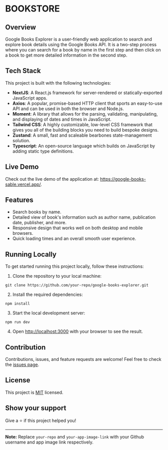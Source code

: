 # BOOKSTORE

## Overview

Google Books Explorer is a user-friendly web application to search and explore book details using the Google Books API. It is a two-step process where you can search for a book by name in the first step and then click on a book to get more detailed information in the second step.

## Tech Stack

This project is built with the following technologies:

- **NextJS**: A React.js framework for server-rendered or statically-exported JavaScript apps.
- **Axios**: A popular, promise-based HTTP client that sports an easy-to-use API and can be used in both the browser and Node.js.
- **Moment**: A library that allows for the parsing, validating, manipulating, and displaying of dates and times in JavaScript.
- **Tailwind CSS**: A highly customizable, low-level CSS framework that gives you all of the building blocks you need to build bespoke designs.
- **Zustand**: A small, fast and scaleable bearbones state-management solution.
- **Typescript**: An open-source language which builds on JavaScript by adding static type definitions.

## Live Demo

Check out the live demo of the application at: https://google-books-sable.vercel.app/.

## Features

- Search books by name.
- Detailed view of book's information such as author name, publication date, publisher, and more.
- Responsive design that works well on both desktop and mobile browsers.
- Quick loading times and an overall smooth user experience.

## Running Locally

To get started running this project locally, follow these instructions:

1. Clone the repository to your local machine:

```
git clone https://github.com/your-repo/google-books-explorer.git
```

2. Install the required dependencies:

```
npm install
```

3. Start the local development server:

```
npm run dev
```

4. Open [http://localhost:3000](http://localhost:3000) with your browser to see the result.

## Contribution

Contributions, issues, and feature requests are welcome! Feel free to check the [issues page](https://github.com/your-repo/google-books-explorer/issues).

## License

This project is [MIT](https://choosealicense.com/licenses/mit/) licensed.

## Show your support

Give a ⭐️ if this project helped you!

---

**Note:** Replace `your-repo` and `your-app-image-link` with your Github username and app image link respectively.
